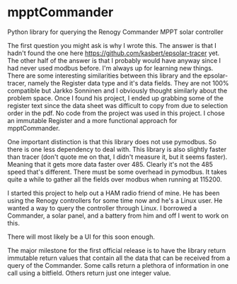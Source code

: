 # mpptCommander
Python library for querying the Renogy Commander MPPT solar controller


The first question you might ask is why I wrote this.  The answer is that I
hadn't found the one here https://github.com/kasbert/epsolar-tracer yet. The
other half of the answer is that I probably would have anyway since I had
never used modbus before. I'm always up for learning new things. There are
some interesting similarities between this library and the epsolar-tracer,
namely the Register data type and it's data fields. They are not 100%
compatible but Jarkko Sonninen and I obviously thought similarly about the
problem space.  Once I found his project, I ended up grabbing some of the
register text since the data sheet was difficult to copy from due to
selection order in the pdf.  No code from the project was used in this
project.  I chose an immutable Register and a more functional approach for
mpptCommander.

One important distinction is that this library does not use pymodbus. So there
is one less dependency to deal with. This library is also slightly faster than
tracer (don't quote me on that, I didn't measure it, but it seems faster).
Meaning that it gets more data faster over 485. Clearly it's not the 485 speed
that's different.  There must be some overhead in pymodbus. It takes quite a 
while to gather all the fields over modbus when running at 115200.

I started this project to help out a HAM radio friend of mine.  He has been using
the Renogy controllers for some time now and he's a Linux user.  He wanted a way 
to query the controller through Linux.  I borrowed a Commander, a solar panel,
and a battery from him and off I went to work on this.

There will most likely be a UI for this soon enough.

The major milestone for the first official release is to have the library return
immutable return values that contain all the data that can be received from
a query of the Commander.  Some calls return a plethora of information in one
call using a bitfield.  Others return just one integer value.
